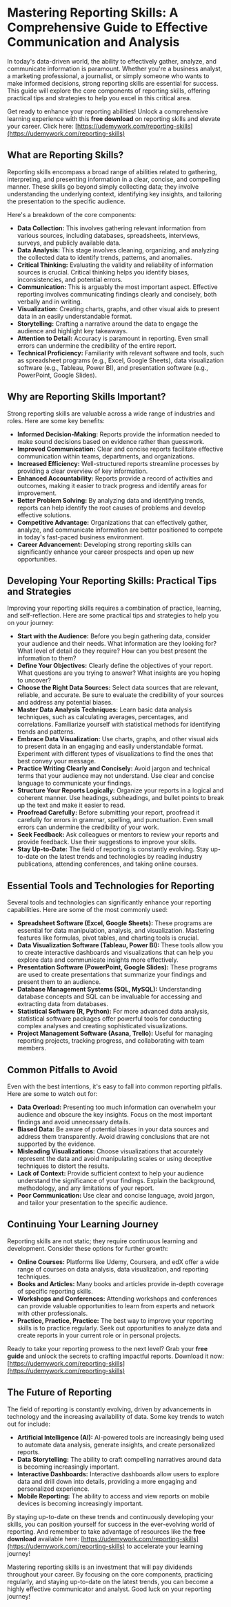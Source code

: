 # Mastering Reporting Skills: A Comprehensive Guide to Effective Communication and Analysis

In today's data-driven world, the ability to effectively gather, analyze, and communicate information is paramount.  Whether you're a business analyst, a marketing professional, a journalist, or simply someone who wants to make informed decisions, strong reporting skills are essential for success. This guide will explore the core components of reporting skills, offering practical tips and strategies to help you excel in this critical area.

Get ready to enhance your reporting abilities! Unlock a comprehensive learning experience with this **free download** on reporting skills and elevate your career. Click here: [https://udemywork.com/reporting-skills](https://udemywork.com/reporting-skills)

## What are Reporting Skills?

Reporting skills encompass a broad range of abilities related to gathering, interpreting, and presenting information in a clear, concise, and compelling manner. These skills go beyond simply collecting data; they involve understanding the underlying context, identifying key insights, and tailoring the presentation to the specific audience.

Here's a breakdown of the core components:

*   **Data Collection:** This involves gathering relevant information from various sources, including databases, spreadsheets, interviews, surveys, and publicly available data.
*   **Data Analysis:**  This stage involves cleaning, organizing, and analyzing the collected data to identify trends, patterns, and anomalies.
*   **Critical Thinking:** Evaluating the validity and reliability of information sources is crucial. Critical thinking helps you identify biases, inconsistencies, and potential errors.
*   **Communication:** This is arguably the most important aspect.  Effective reporting involves communicating findings clearly and concisely, both verbally and in writing.
*   **Visualization:** Creating charts, graphs, and other visual aids to present data in an easily understandable format.
*   **Storytelling:**  Crafting a narrative around the data to engage the audience and highlight key takeaways.
*   **Attention to Detail:** Accuracy is paramount in reporting.  Even small errors can undermine the credibility of the entire report.
*   **Technical Proficiency:**  Familiarity with relevant software and tools, such as spreadsheet programs (e.g., Excel, Google Sheets), data visualization software (e.g., Tableau, Power BI), and presentation software (e.g., PowerPoint, Google Slides).

## Why are Reporting Skills Important?

Strong reporting skills are valuable across a wide range of industries and roles. Here are some key benefits:

*   **Informed Decision-Making:** Reports provide the information needed to make sound decisions based on evidence rather than guesswork.
*   **Improved Communication:** Clear and concise reports facilitate effective communication within teams, departments, and organizations.
*   **Increased Efficiency:** Well-structured reports streamline processes by providing a clear overview of key information.
*   **Enhanced Accountability:** Reports provide a record of activities and outcomes, making it easier to track progress and identify areas for improvement.
*   **Better Problem Solving:** By analyzing data and identifying trends, reports can help identify the root causes of problems and develop effective solutions.
*   **Competitive Advantage:** Organizations that can effectively gather, analyze, and communicate information are better positioned to compete in today's fast-paced business environment.
*   **Career Advancement:** Developing strong reporting skills can significantly enhance your career prospects and open up new opportunities.

## Developing Your Reporting Skills: Practical Tips and Strategies

Improving your reporting skills requires a combination of practice, learning, and self-reflection. Here are some practical tips and strategies to help you on your journey:

*   **Start with the Audience:** Before you begin gathering data, consider your audience and their needs. What information are they looking for? What level of detail do they require? How can you best present the information to them?
*   **Define Your Objectives:** Clearly define the objectives of your report. What questions are you trying to answer? What insights are you hoping to uncover?
*   **Choose the Right Data Sources:** Select data sources that are relevant, reliable, and accurate. Be sure to evaluate the credibility of your sources and address any potential biases.
*   **Master Data Analysis Techniques:** Learn basic data analysis techniques, such as calculating averages, percentages, and correlations. Familiarize yourself with statistical methods for identifying trends and patterns.
*   **Embrace Data Visualization:** Use charts, graphs, and other visual aids to present data in an engaging and easily understandable format. Experiment with different types of visualizations to find the ones that best convey your message.
*   **Practice Writing Clearly and Concisely:** Avoid jargon and technical terms that your audience may not understand. Use clear and concise language to communicate your findings.
*   **Structure Your Reports Logically:** Organize your reports in a logical and coherent manner. Use headings, subheadings, and bullet points to break up the text and make it easier to read.
*   **Proofread Carefully:** Before submitting your report, proofread it carefully for errors in grammar, spelling, and punctuation. Even small errors can undermine the credibility of your work.
*   **Seek Feedback:** Ask colleagues or mentors to review your reports and provide feedback. Use their suggestions to improve your skills.
*   **Stay Up-to-Date:** The field of reporting is constantly evolving. Stay up-to-date on the latest trends and technologies by reading industry publications, attending conferences, and taking online courses.

## Essential Tools and Technologies for Reporting

Several tools and technologies can significantly enhance your reporting capabilities. Here are some of the most commonly used:

*   **Spreadsheet Software (Excel, Google Sheets):** These programs are essential for data manipulation, analysis, and visualization.  Mastering features like formulas, pivot tables, and charting tools is crucial.
*   **Data Visualization Software (Tableau, Power BI):** These tools allow you to create interactive dashboards and visualizations that can help you explore data and communicate insights more effectively.
*   **Presentation Software (PowerPoint, Google Slides):** These programs are used to create presentations that summarize your findings and present them to an audience.
*   **Database Management Systems (SQL, MySQL):**  Understanding database concepts and SQL can be invaluable for accessing and extracting data from databases.
*   **Statistical Software (R, Python):**  For more advanced data analysis, statistical software packages offer powerful tools for conducting complex analyses and creating sophisticated visualizations.
*   **Project Management Software (Asana, Trello):** Useful for managing reporting projects, tracking progress, and collaborating with team members.

## Common Pitfalls to Avoid

Even with the best intentions, it's easy to fall into common reporting pitfalls. Here are some to watch out for:

*   **Data Overload:** Presenting too much information can overwhelm your audience and obscure the key insights. Focus on the most important findings and avoid unnecessary details.
*   **Biased Data:** Be aware of potential biases in your data sources and address them transparently. Avoid drawing conclusions that are not supported by the evidence.
*   **Misleading Visualizations:** Choose visualizations that accurately represent the data and avoid manipulating scales or using deceptive techniques to distort the results.
*   **Lack of Context:** Provide sufficient context to help your audience understand the significance of your findings. Explain the background, methodology, and any limitations of your report.
*   **Poor Communication:** Use clear and concise language, avoid jargon, and tailor your presentation to the specific audience.

## Continuing Your Learning Journey

Reporting skills are not static; they require continuous learning and development.  Consider these options for further growth:

*   **Online Courses:** Platforms like Udemy, Coursera, and edX offer a wide range of courses on data analysis, data visualization, and reporting techniques.
*   **Books and Articles:** Many books and articles provide in-depth coverage of specific reporting skills.
*   **Workshops and Conferences:** Attending workshops and conferences can provide valuable opportunities to learn from experts and network with other professionals.
*   **Practice, Practice, Practice:** The best way to improve your reporting skills is to practice regularly. Seek out opportunities to analyze data and create reports in your current role or in personal projects.

Ready to take your reporting prowess to the next level?  Grab your **free guide** and unlock the secrets to crafting impactful reports. Download it now: [https://udemywork.com/reporting-skills](https://udemywork.com/reporting-skills)

## The Future of Reporting

The field of reporting is constantly evolving, driven by advancements in technology and the increasing availability of data.  Some key trends to watch out for include:

*   **Artificial Intelligence (AI):** AI-powered tools are increasingly being used to automate data analysis, generate insights, and create personalized reports.
*   **Data Storytelling:** The ability to craft compelling narratives around data is becoming increasingly important.
*   **Interactive Dashboards:** Interactive dashboards allow users to explore data and drill down into details, providing a more engaging and personalized experience.
*   **Mobile Reporting:**  The ability to access and view reports on mobile devices is becoming increasingly important.

By staying up-to-date on these trends and continuously developing your skills, you can position yourself for success in the ever-evolving world of reporting. And remember to take advantage of resources like the **free download** available here: [https://udemywork.com/reporting-skills](https://udemywork.com/reporting-skills) to accelerate your learning journey!

Mastering reporting skills is an investment that will pay dividends throughout your career. By focusing on the core components, practicing regularly, and staying up-to-date on the latest trends, you can become a highly effective communicator and analyst. Good luck on your reporting journey!
